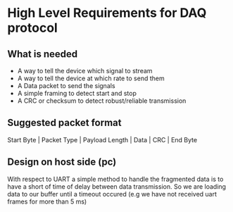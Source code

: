 # High Level Requirements for DAQ protocol 

## What is needed 

* A way to tell the device which signal to stream
* A way to tell the device at which rate to send them
* A Data packet to send the signals
* A simple framing to detect start and stop
* A CRC or checksum to detect robust/reliable transmission


## Suggested packet format
Start Byte | Packet Type | Payload Length | Data | CRC | End Byte

## Design on host side (pc)
With respect to UART a simple method to handle the fragmented data is to have 
a short of time of delay between data transmission. So we are loading data to
our buffer until a timeout occured (e.g we have not received uart frames for more than 5 ms)